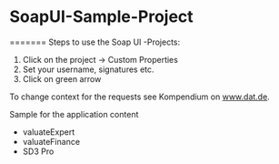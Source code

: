 # SoapUI-Sample-Project
=======
Steps to use the Soap UI -Projects:
1. Click on the project -> Custom Properties
2. Set your username, signatures etc.
3. Click on green arrow

To change context for the requests see Kompendium on www.dat.de.

Sample for the application content
- valuateExpert
- valuateFinance
- SD3 Pro
